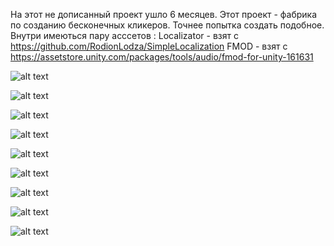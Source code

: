 На этот не дописанный проект ушло 6 месяцев. 
Этот проект - фабрика по созданию бесконечных кликеров. Точнее попытка создать подобное.
Внутри имеються пару асссетов :
Localizator - взят c https://github.com/RodionLodza/SimpleLocalization
FMOD - взят с https://assetstore.unity.com/packages/tools/audio/fmod-for-unity-161631

![alt text](Screenshots/Screenshot_0.png "Нулевой скрин.")

![alt text](Screenshots/Screenshot_1.png "Первый скрин.")

![alt text](Screenshots/Screenshot_2.png "Второй скрин.")

![alt text](Screenshots/Screenshot_3.png "Третий скрин.")

![alt text](Screenshots/Screenshot_4.png "Четвёртый скрин.")

![alt text](Screenshots/Screenshot_5.png "Пятый скрин.")

![alt text](Screenshots/Screenshot_6.png "Шестой скрин.")

![alt text](Screenshots/Screenshot_7.png "Седьмой скрин.")

![alt text](Screenshots/Screenshot_8.png "Восьмой скрин.")